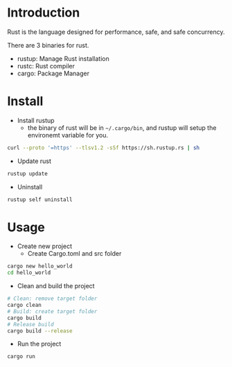 # Introduction

Rust is the language designed for performance, safe, and safe concurrency.

There are 3 binaries for rust.

* rustup: Manage Rust installation
* rustc: Rust compiler
* cargo: Package Manager

# Install

* Install rustup
  - the binary of rust will be in `~/.cargo/bin`, and rustup will setup the environemt variable for you.

```sh
curl --proto '=https' --tlsv1.2 -sSf https://sh.rustup.rs | sh
```

* Update rust

```sh
rustup update
```

* Uninstall

```sh
rustup self uninstall
```

# Usage

* Create new project
  - Create Cargo.toml and src folder

```sh
cargo new hello_world
cd hello_world
```

* Clean and build the project

```sh
# Clean: remove target folder
cargo clean
# Build: create target folder
cargo build
# Release build
cargo build --release
```

* Run the project

```sh
cargo run
```
